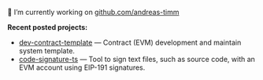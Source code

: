 🔭 I’m currently working on [github.com/andreas-timm](https://github.com/andreas-timm)

**Recent posted projects:**
- [dev-contract-template](https://github.com/andreas-timm/dev-contract-template) — Contract (EVM) development and maintain system template.
- [code-signature-ts](https://github.com/andreas-timm/code-signature-ts) — Tool to sign text files, such as source code, with an EVM account using EIP-191 signatures.
